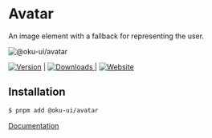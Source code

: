 # Avatar
An image element with a fallback for representing the user.

![@oku-ui/avatar](./.github/assets/oku-avatar.jpg)

<span><a href="https://www.npmjs.com/package/@oku-ui/avatar "><img src="https://img.shields.io/npm/v/@oku-ui/avatar?style=flat&colorA=18181B&colorB=28CF8D" alt="Version"></a> </span> | <span> <a href="https://www.npmjs.com/package/@oku-ui/avatar"> <img src="https://img.shields.io/npm/dm/@oku-ui/avatar?style=flat&colorA=18181B&colorB=28CF8D" alt="Downloads"> </a> </span> | <span> <a href="https://oku-ui.com/primitives/components/avatar"><img src="https://img.shields.io/badge/Open%20Documentation-18181B" alt="Website"></a> </span>

## Installation

```sh
$ pnpm add @oku-ui/avatar
```

[Documentation](https://oku-ui.com/primitives/components/avatar)
